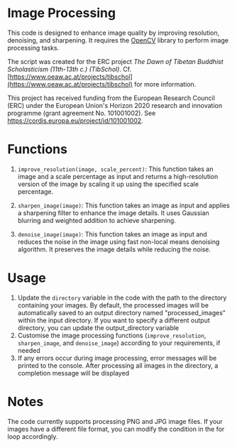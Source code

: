 # Image Processing

This code is designed to enhance image quality by improving resolution, denoising, and sharpening. It requires the [OpenCV](https://opencv.org/) library to perform image processing tasks. 

The script was created for the ERC project _The Dawn of Tibetan Buddhist Scholasticism (11th-13th c.) (TibSchol)_. Cf. [https://www.oeaw.ac.at/projects/tibschol](https://www.oeaw.ac.at/projects/tibschol) for more information.

This project has received funding from the European Research Council (ERC) under the European Union's Horizon 2020 research and innovation programme (grant agreement No. 101001002). See https://cordis.europa.eu/project/id/101001002.

# Functions
1. `improve_resolution(image, scale_percent)`: This function takes an image and a scale percentage as input and returns a high-resolution version of the image by scaling it up using the specified scale percentage.

2. `sharpen_image(image)`: This function takes an image as input and applies a sharpening filter to enhance the image details. It uses Gaussian blurring and weighted addition to achieve sharpening.

3. `denoise_image(image)`: This function takes an image as input and reduces the noise in the image using fast non-local means denoising algorithm. It preserves the image details while reducing the noise.

# Usage
1. Update the `directory` variable in the code with the path to the directory containing your images. By default, the processed images will be automatically saved to an output directory named "processed_images" within the input directory. If you want to specify a different output directory, you can update the output_directory variable
2. Customise the image processing functions (`improve_resolution`, `sharpen_image`, and `denoise_image`) according to your requirements, if needed
3. If any errors occur during image processing, error messages will be printed to the console. After processing all images in the directory, a completion message will be displayed

# Notes 

The code currently supports processing PNG and JPG image files. If your images have a different file format, you can modify the condition in the for loop accordingly.
